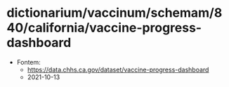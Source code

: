 # dictionarium/vaccinum/schemam/840/california/vaccine-progress-dashboard

- Fontem:
  - <https://data.chhs.ca.gov/dataset/vaccine-progress-dashboard>
  - 2021-10-13
